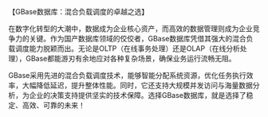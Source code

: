 【GBase数据库：混合负载调度的卓越之选】

在数字化转型的大潮中，数据成为企业核心资产，而高效的数据管理则成为企业竞争力的关键。作为国产数据库领域的佼佼者，GBase数据库凭借其强大的混合负载调度能力脱颖而出。无论是OLTP（在线事务处理）还是OLAP（在线分析处理），GBase都能游刃有余地应对各种复杂场景，确保业务运行流畅无阻。

GBase采用先进的混合负载调度技术，能够智能分配系统资源，优化任务执行效率，大幅降低延迟，提升整体性能。同时，它还支持大规模并发访问与海量数据分析，为企业的决策支持提供坚实的技术保障。选择GBase数据库，就是选择了稳定、高效、可靠的未来！
